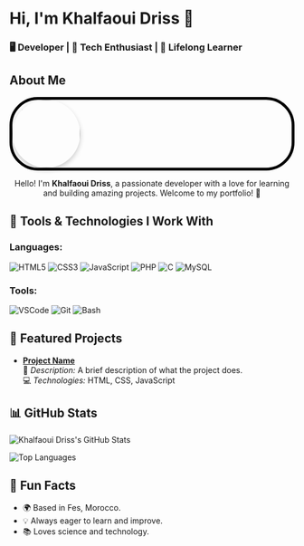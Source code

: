 # Hi, I'm Khalfaoui Driss 👋
### 🖥️ Developer | 🚀 Tech Enthusiast | 🌱 Lifelong Learner

## About Me
<div align="left" style="border-radius: 50px; border:5px solid black;">
  <img src="https://i.pinimg.com/736x/00/60/69/006069bc7f1f099294b2533e9f57681e.jpg" width="120px" style="border-radius: 50%; box-shadow: 0 4px 8px rgba(0, 0, 0, 0.2);">
</div>
<p align="center">Hello! I'm <strong>Khalfaoui Driss</strong>, a passionate developer with a love for learning and building amazing projects. Welcome to my portfolio! 🚀</p>

## 🚀 Tools & Technologies I Work With

### Languages:
![HTML5](https://img.shields.io/badge/HTML5-E34F26?style=flat-square&logo=html5&logoColor=white)
![CSS3](https://img.shields.io/badge/CSS3-1572B6?style=flat-square&logo=css3&logoColor=white)
![JavaScript](https://img.shields.io/badge/JavaScript-F7DF1E?style=flat-square&logo=javascript&logoColor=black)
![PHP](https://img.shields.io/badge/PHP-777BB4?style=flat-square&logo=php&logoColor=white)
![C](https://img.shields.io/badge/MySQL-4479A1?style=flat-square&logo=mysql&logoColor=white)
![MySQL](https://img.shields.io/badge/C-4479A1?style=flat-square&logo=C&logoColor=white)

### Tools:
![VSCode](https://img.shields.io/badge/VS%20Code-007ACC?style=flat-square&logo=visual-studio-code&logoColor=white)
![Git](https://img.shields.io/badge/Git-F05032?style=flat-square&logo=git&logoColor=white)
![Bash](https://img.shields.io/badge/Bash-4EAA25?style=flat-square&logo=gnu-bash&logoColor=white)

## 🌟 Featured Projects

- [**Project Name**](https://github.com/KhalfaouiDriss/project-name)  
  📝 *Description:* A brief description of what the project does.  
  💻 *Technologies:* HTML, CSS, JavaScript

## 📊 GitHub Stats
![Khalfaoui Driss's GitHub Stats](https://github-readme-stats.vercel.app/api?username=KhalfaouiDriss&show_icons=true&theme=radical)

![Top Languages](https://github-readme-stats.vercel.app/api/top-langs/?username=KhalfaouiDriss&layout=compact&theme=radical)

## 🎉 Fun Facts
- 🌍 Based in Fes, Morocco.
- 💡 Always eager to learn and improve.
- 📚 Loves science and technology.

